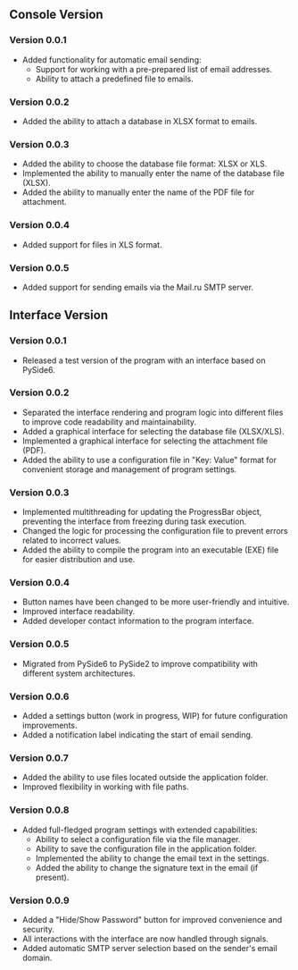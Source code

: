 ## Console Version

### Version 0.0.1

- Added functionality for automatic email sending:
    - Support for working with a pre-prepared list of email addresses.
    - Ability to attach a predefined file to emails.
### Version 0.0.2

- Added the ability to attach a database in XLSX format to emails.
### Version 0.0.3

- Added the ability to choose the database file format: XLSX or XLS.
- Implemented the ability to manually enter the name of the database file (XLSX).
- Added the ability to manually enter the name of the PDF file for attachment.
### Version 0.0.4

- Added support for files in XLS format.
### Version 0.0.5

- Added support for sending emails via the Mail.ru SMTP server.

## Interface Version

### Version 0.0.1

- Released a test version of the program with an interface based on PySide6.

### Version 0.0.2

- Separated the interface rendering and program logic into different files to improve code readability and maintainability.
- Added a graphical interface for selecting the database file (XLSX/XLS).
- Implemented a graphical interface for selecting the attachment file (PDF).
- Added the ability to use a configuration file in "Key: Value" format for convenient storage and management of program settings.

### Version 0.0.3

- Implemented multithreading for updating the ProgressBar object, preventing the interface from freezing during task execution.
- Changed the logic for processing the configuration file to prevent errors related to incorrect values.
- Added the ability to compile the program into an executable (EXE) file for easier distribution and use.

### Version 0.0.4

- Button names have been changed to be more user-friendly and intuitive.
- Improved interface readability.
- Added developer contact information to the program interface.

### Version 0.0.5

- Migrated from PySide6 to PySide2 to improve compatibility with different system architectures.
### Version 0.0.6

- Added a settings button (work in progress, WIP) for future configuration improvements.
- Added a notification label indicating the start of email sending.

### Version 0.0.7

- Added the ability to use files located outside the application folder.
- Improved flexibility in working with file paths.

### Version 0.0.8

- Added full-fledged program settings with extended capabilities:
    - Ability to select a configuration file via the file manager.
    - Ability to save the configuration file in the application folder.
    - Implemented the ability to change the email text in the settings.
    - Added the ability to change the signature text in the email (if present).

### Version 0.0.9

- Added a "Hide/Show Password" button for improved convenience and security.
- All interactions with the interface are now handled through signals.
- Added automatic SMTP server selection based on the sender's email domain.
